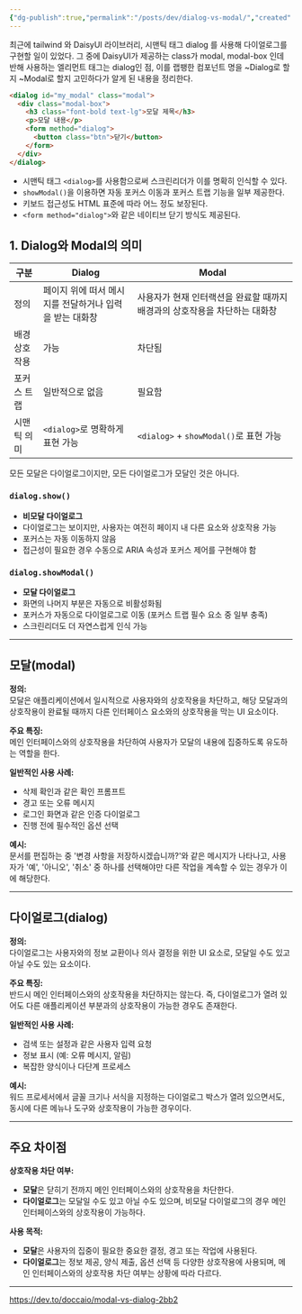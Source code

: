 ```yaml
---
{"dg-publish":true,"permalink":"/posts/dev/dialog-vs-modal/","created":"2025-04-06","updated":"2025-04-06T19:18:00"}
---
```


최근에 tailwind 와 DaisyUI 라이브러리, 시맨틱 태그 dialog 를 사용해 다이얼로그를 구현할 일이 있었다. 그 중에 DaisyUI가 제공하는 class가 modal, modal-box 인데 반해 사용하는 엘리먼트 태그는 dialog인 점, 이를 랩팽한 컴포넌트 명을 ~Dialog로 할지 ~Modal로 할지 고민하다가 알게 된 내용을 정리한다.

```html
<dialog id="my_modal" class="modal">
  <div class="modal-box">
    <h3 class="font-bold text-lg">모달 제목</h3>
    <p>모달 내용</p>
    <form method="dialog">
      <button class="btn">닫기</button>
    </form>
  </div>
</dialog>
```

- 시맨틱 태그 `<dialog>`를 사용함으로써 스크린리더가 이를 명확히 인식할 수 있다.
- `showModal()`을 이용하면 자동 포커스 이동과 포커스 트랩 기능을 일부 제공한다.
- 키보드 접근성도 HTML 표준에 따라 어느 정도 보장된다.
- `<form method="dialog">`와 같은 네이티브 닫기 방식도 제공된다.

## 1. Dialog와 Modal의 의미

|구분|Dialog|Modal|
|---|---|---|
|정의|페이지 위에 떠서 메시지를 전달하거나 입력을 받는 대화창|사용자가 현재 인터랙션을 완료할 때까지 배경과의 상호작용을 차단하는 대화창|
|배경 상호작용|가능|차단됨|
|포커스 트랩|일반적으로 없음|필요함|
|시맨틱 의미|`<dialog>`로 명확하게 표현 가능|`<dialog>` + `showModal()`로 표현 가능|

모든 모달은 다이얼로그이지만, 모든 다이얼로그가 모달인 것은 아니다.

### **`dialog.show()`**

- **비모달 다이얼로그**
- 다이얼로그는 보이지만, 사용자는 여전히 페이지 내 다른 요소와 상호작용 가능
- 포커스는 자동 이동하지 않음
- 접근성이 필요한 경우 수동으로 ARIA 속성과 포커스 제어를 구현해야 함

### **`dialog.showModal()`**

- **모달 다이얼로그**
- 화면의 나머지 부분은 자동으로 비활성화됨
- 포커스가 자동으로 다이얼로그로 이동 (포커스 트랩 필수 요소 중 일부 충족)
- 스크린리더도 더 자연스럽게 인식 가능

---
## 모달(modal)

**정의:**  
모달은 애플리케이션에서 일시적으로 사용자와의 상호작용을 차단하고, 해당 모달과의 상호작용이 완료될 때까지 다른 인터페이스 요소와의 상호작용을 막는 UI 요소이다.

**주요 특징:**  
메인 인터페이스와의 상호작용을 차단하여 사용자가 모달의 내용에 집중하도록 유도하는 역할을 한다.

**일반적인 사용 사례:**

- 삭제 확인과 같은 확인 프롬프트
- 경고 또는 오류 메시지
- 로그인 화면과 같은 인증 다이얼로그
- 진행 전에 필수적인 옵션 선택

**예시:**  
문서를 편집하는 중 '변경 사항을 저장하시겠습니까?'와 같은 메시지가 나타나고, 사용자가 '예', '아니오', '취소' 중 하나를 선택해야만 다른 작업을 계속할 수 있는 경우가 이에 해당한다.

---

## 다이얼로그(dialog)

**정의:**  
다이얼로그는 사용자와의 정보 교환이나 의사 결정을 위한 UI 요소로, 모달일 수도 있고 아닐 수도 있는 요소이다.

**주요 특징:**  
반드시 메인 인터페이스와의 상호작용을 차단하지는 않는다. 즉, 다이얼로그가 열려 있어도 다른 애플리케이션 부분과의 상호작용이 가능한 경우도 존재한다.

**일반적인 사용 사례:**

- 검색 또는 설정과 같은 사용자 입력 요청
- 정보 표시 (예: 오류 메시지, 알림)
- 복잡한 양식이나 다단계 프로세스

**예시:**  
워드 프로세서에서 글꼴 크기나 서식을 지정하는 다이얼로그 박스가 열려 있으면서도, 동시에 다른 메뉴나 도구와 상호작용이 가능한 경우이다.

---

## 주요 차이점

**상호작용 차단 여부:**

- **모달**은 닫히기 전까지 메인 인터페이스와의 상호작용을 차단한다.
- **다이얼로그**는 모달일 수도 있고 아닐 수도 있으며, 비모달 다이얼로그의 경우 메인 인터페이스와의 상호작용이 가능하다.

**사용 목적:**

- **모달**은 사용자의 집중이 필요한 중요한 결정, 경고 또는 작업에 사용된다.
- **다이얼로그**는 정보 제공, 양식 제출, 옵션 선택 등 다양한 상호작용에 사용되며, 메인 인터페이스와의 상호작용 차단 여부는 상황에 따라 다르다.

___

https://dev.to/doccaio/modal-vs-dialog-2bb2 

